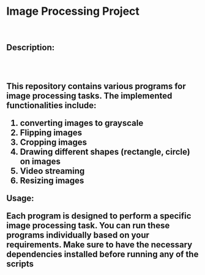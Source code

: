 **<h1>Image Processing Project</h1>**
<Br>
**<h2>Description:<h2>**
</Br>
<p>This repository contains various programs for image processing tasks. The implemented functionalities include:</p>
<ol>
  <li>converting images to grayscale</li>
  <li>Flipping images</li>
  <li>Cropping images</li>
  <li>Drawing different shapes (rectangle, circle) on images</li>
  <li>Video streaming</li>
  <li>Resizing images</li>
</ol>
Usage:
<p>Each program is designed to perform a specific image processing task. You can run these programs individually based on your requirements. Make sure to have the necessary dependencies installed before running any of the scripts</p>

